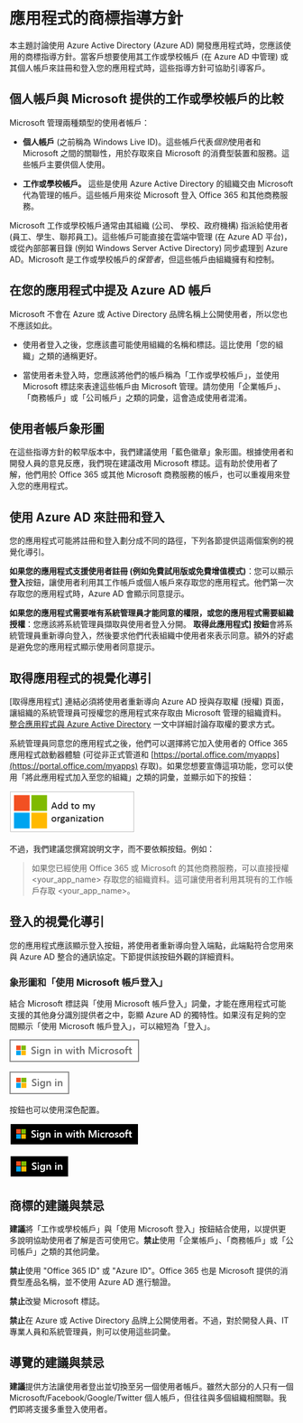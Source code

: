 <properties
   pageTitle="應用程式的商標指導方針 | Microsoft Azure"
   description="Azure Active Directory 開發人員導向資源的完整指南"
   services="active-directory"
   documentationCenter="dev-center-name"
   authors="msmbaldwin"
   manager="mbaldwin"
   editor=""/>

<tags
   ms.service="active-directory"
   ms.devlang="na"
   ms.topic="article"
   ms.tgt_pltfrm="na"
   ms.workload="identity"
   ms.date="06/23/2016"
   ms.author="mbaldwin"/>


# 應用程式的商標指導方針


本主題討論使用 Azure Active Directory (Azure AD) 開發應用程式時，您應該使用的商標指導方針。當客戶想要使用其工作或學校帳戶 (在 Azure AD 中管理) 或其個人帳戶來註冊和登入您的應用程式時，這些指導方針可協助引導客戶。

## 個人帳戶與 Microsoft 提供的工作或學校帳戶的比較

Microsoft 管理兩種類型的使用者帳戶：

- **個人帳戶** (之前稱為 Windows Live ID)。這些帳戶代表*個別*使用者和 Microsoft 之間的關聯性，用於存取來自 Microsoft 的消費型裝置和服務。這些帳戶主要供個人使用。

- **工作或學校帳戶。** 這些是使用 Azure Active Directory 的組織交由 Microsoft 代為管理的帳戶。這些帳戶用來從 Microsoft 登入 Office 365 和其他商務服務。

Microsoft 工作或學校帳戶通常由其組織 (公司、 學校、政府機構) 指派給使用者 (員工、學生、聯邦員工)。這些帳戶可能直接在雲端中管理 (在 Azure AD 平台)，或從內部部署目錄 (例如 Windows Server Active Directory) 同步處理到 Azure AD。Microsoft 是工作或學校帳戶的*保管者*，但這些帳戶由組織擁有和控制。

## 在您的應用程式中提及 Azure AD 帳戶

Microsoft 不會在 Azure 或 Active Directory 品牌名稱上公開使用者，所以您也不應該如此。

- 使用者登入之後，您應該盡可能使用組織的名稱和標誌。這比使用「您的組織」之類的通稱更好。

- 當使用者未登入時，您應該將他們的帳戶稱為「工作或學校帳戶」，並使用 Microsoft 標誌來表達這些帳戶由 Microsoft 管理。請勿使用「企業帳戶」、「商務帳戶」或「公司帳戶」之類的詞彙，這會造成使用者混淆。

## 使用者帳戶象形圖
在這些指導方針的較早版本中，我們建議使用「藍色徽章」象形圖。根據使用者和開發人員的意見反應，我們現在建議改用 Microsoft 標誌。這有助於使用者了解，他們用於 Office 365 或其他 Microsoft 商務服務的帳戶，也可以重複用來登入您的應用程式。

## 使用 Azure AD 來註冊和登入

您的應用程式可能將註冊和登入劃分成不同的路徑，下列各節提供這兩個案例的視覺化導引。

**如果您的應用程式支援使用者註冊 (例如免費試用版或免費增值模式)**：您可以顯示**登入**按鈕，讓使用者利用其工作帳戶或個人帳戶來存取您的應用程式。他們第一次存取您的應用程式時，Azure AD 會顯示同意提示。

**如果您的應用程式需要唯有系統管理員才能同意的權限，或您的應用程式需要組織授權**：您應該將系統管理員擷取與使用者登入分開。 **取得此應用程式] 按鈕**會將系統管理員重新導向登入，然後要求他們代表組織中使用者來表示同意。額外的好處是避免您的應用程式顯示使用者同意提示。

## 取得應用程式的視覺化導引

[取得應用程式] 連結必須將使用者重新導向 Azure AD 授與存取權 (授權) 頁面，讓組織的系統管理員可授權您的應用程式來存取由 Microsoft 管理的組織資料。[整合應用程式與 Azure Active Directory](active-directory-integrating-applications.md) 一文中詳細討論存取權的要求方式。

系統管理員同意您的應用程式之後，他們可以選擇將它加入使用者的 Office 365 應用程式啟動器體驗 (可從非正式管道和 [https://portal.office.com/myapps](https://portal.office.com/myapps) 存取)。如果您想要宣傳這項功能，您可以使用「將此應用程式加入至您的組織」之類的詞彙，並顯示如下的按鈕：

![應用程式類型和案例](./media/active-directory-branding-guidelines/add-to-my-org.png)

不過，我們建議您撰寫說明文字，而不要依賴按鈕。例如：
> 如果您已經使用 Office 365 或 Microsoft 的其他商務服務，可以直接授權 <your\_app\_name> 存取您的組織資料。這可讓使用者利用其現有的工作帳戶存取 <your\_app\_name>。


## 登入的視覺化導引
您的應用程式應該顯示登入按鈕，將使用者重新導向登入端點，此端點符合您用來與 Azure AD 整合的通訊協定。下節提供該按鈕外觀的詳細資料。

### 象形圖和「使用 Microsoft 帳戶登入」
結合 Microsoft 標誌與「使用 Microsoft 帳戶登入」詞彙，才能在應用程式可能支援的其他身分識別提供者之中，彰顯 Azure AD 的獨特性。如果沒有足夠的空間顯示「使用 Microsoft 帳戶登入」，可以縮短為「登入」。

![應用程式類型和案例](./media/active-directory-branding-guidelines/sign-in-with-microsoft-light.png)

![應用程式類型和案例](./media/active-directory-branding-guidelines/sign-in-light.png)

按鈕也可以使用深色配置。

![應用程式類型和案例](./media/active-directory-branding-guidelines/sign-in-with-microsoft-dark.png)

![應用程式類型和案例](./media/active-directory-branding-guidelines/sign-in-dark.png)

## 商標的建議與禁忌

**建議**將「工作或學校帳戶」與「使用 Microsoft 登入」按鈕結合使用，以提供更多說明協助使用者了解是否可使用它。**禁止**使用「企業帳戶」、「商務帳戶」或「公司帳戶」之類的其他詞彙。

**禁止**使用 "Office 365 ID" 或 "Azure ID"。Office 365 也是 Microsoft 提供的消費型產品名稱，並不使用 Azure AD 進行驗證。

**禁止**改變 Microsoft 標誌。

**禁止**在 Azure 或 Active Directory 品牌上公開使用者。不過，對於開發人員、IT 專業人員和系統管理員，則可以使用這些詞彙。

## 導覽的建議與禁忌

**建議**提供方法讓使用者登出並切換至另一個使用者帳戶。雖然大部分的人只有一個 Microsoft/Facebook/Google/Twitter 個人帳戶，但往往與多個組織相關聯。我們即將支援多重登入使用者。

<!---HONumber=AcomDC_0629_2016-->